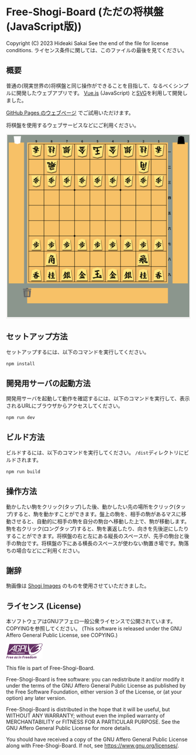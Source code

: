 # Free-Shogi-Board (ただの将棋盤 (JavaScript版))

Copyright (C) 2023 Hideaki Sakai
See the end of the file for license conditions.
ライセンス条件に関しては、このファイルの最後を見てください。

## 概要
普通の(現実世界の)将棋盤と同じ操作ができることを目指して、なるべくシンプルに開発したウェブアプリです。
[Vue.js](https://ja.vuejs.org/) (JavaScript) と[SVG](https://developer.mozilla.org/ja/docs/Web/SVG)を利用して開発しました。

[GitHub Pages のウェブページ](https://hideboz.github.io/free-shogi-board/) でご試用いただけます。

将棋盤を使用するウェブサービスなどにご利用ください。

![ただの将棋盤のスクリーンショット](images/free-shogi-board-screenshot.png)

## セットアップ方法
セットアップするには、以下のコマンドを実行してください。

```sh
npm install
```

## 開発用サーバの起動方法
開発用サーバを起動して動作を確認するには、以下のコマンドを実行して、表示されるURLにブラウザからアクセスしてください。

```sh
npm run dev
```

## ビルド方法
ビルドするには、以下のコマンドを実行してください。
`/dist`ディレクトリにビルドされます。

```sh
npm run build
```

## 操作方法
動かしたい駒をクリック(タップ)した後、動かしたい先の場所をクリック(タップ)すると、駒を動かすことができます。盤上の駒を、相手の駒があるマスに移動させると、自動的に相手の駒を自分の駒台へ移動した上で、駒が移動します。駒を右クリック(ロングタップ)すると、駒を裏返したり、向きを先後逆にしたりすることができます。将棋盤の右と左にある縦長のスペースが、先手の駒台と後手の駒台です。将棋盤の下にある横長のスペースが使わない駒置き場です。駒落ちの場合などにご利用ください。

## 謝辞
駒画像は [Shogi Images](https://sunfish-shogi.github.io/shogi-images/) のものを使用させていただきました。

## ライセンス (License)
本ソフトウェアはGNUアフェロ一般公衆ライセンスで公開されています。COPYINGを参照してください。
(This software is released under the GNU Affero General Public License, see COPYING.)

![GNUアフェロ一般公衆ライセンス](images/agplv3-with-text-100x42.png)

This file is part of Free-Shogi-Board.

Free-Shogi-Board is free software: you can redistribute it and/or modify
it under the terms of the GNU Affero General Public License as published by
the Free Software Foundation, either version 3 of the License, or
(at your option) any later version.

Free-Shogi-Board is distributed in the hope that it will be useful,
but WITHOUT ANY WARRANTY; without even the implied warranty of
MERCHANTABILITY or FITNESS FOR A PARTICULAR PURPOSE.  See the
GNU Affero General Public License for more details.

You should have received a copy of the GNU Affero General Public License
along with Free-Shogi-Board.  If not, see <https://www.gnu.org/licenses/>.
